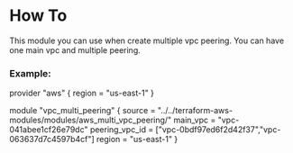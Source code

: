 # How To
This module you can use when create multiple vpc peering. You can have one main vpc and multiple peering.

### Example: 

provider "aws" {
    region = "us-east-1"
}

module "vpc_multi_peering" {
    source         = "../../terraform-aws-modules/modules/aws_multi_vpc_peering/"
    main_vpc       = "vpc-041abee1cf26e79dc"
    peering_vpc_id = ["vpc-0bdf97ed6f2d42f37","vpc-063637d7c4597b4cf"]
    region         = "us-east-1"
}